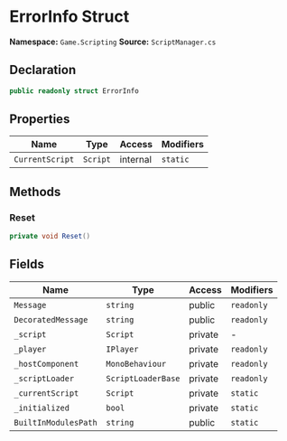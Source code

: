 # ErrorInfo Struct

**Namespace:** `Game.Scripting`
**Source:** `ScriptManager.cs`

## Declaration

```csharp
public readonly struct ErrorInfo
```

## Properties

| Name | Type | Access | Modifiers |
|------|------|--------|-----------|
| `CurrentScript` | `Script` | internal | `static` |

## Methods

### Reset

```csharp
private void Reset()
```

## Fields

| Name | Type | Access | Modifiers |
|------|------|--------|-----------|
| `Message` | `string` | public | `readonly` |
| `DecoratedMessage` | `string` | public | `readonly` |
| `_script` | `Script` | private | - |
| `_player` | `IPlayer` | private | `readonly` |
| `_hostComponent` | `MonoBehaviour` | private | `readonly` |
| `_scriptLoader` | `ScriptLoaderBase` | private | `readonly` |
| `_currentScript` | `Script` | private | `static` |
| `_initialized` | `bool` | private | `static` |
| `BuiltInModulesPath` | `string` | public | `static` |

